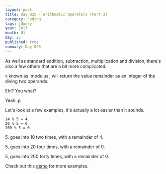 ```yaml
---
layout: post
title: Day 025 - Arithmetic Operators (Part 2)
category: Coding
tags: jQuery
year: 2013
month: 01
day: 25
published: true
summary: Day 025
---
```


As well as standard addition, subtraction, multiplication and division, there's also a few others that are a bit more complicated.

`%` known as 'modulus', will return the value remainder as an integer of the diving two operands.

Eh!? You what?

Yeah :p

Let's look at a few examples, it's actually a lot easier than it sounds.

	14 % 5 = 4
	20 % 5 = 0
	200 % 5 = 0


5, goes into 10 two times, with a remainder of 4.

5, goes into 20 four times, with a remainder of 0.

5, goes into 200 forty times, with a remainder of 0.


Check out this [demo](/demos/Day-025.html) for more examples.